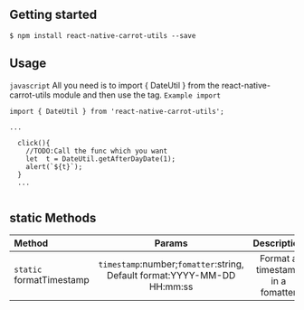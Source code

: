 ## Getting started

`$ npm install react-native-carrot-utils --save`

## Usage
`javascript`
All you need is to import { DateUtil } from the react-native-carrot-utils module and then use the tag.
`Example import`
```
import { DateUtil } from 'react-native-carrot-utils';
```

```
...
  
  click(){
    //TODO:Call the func which you want
    let  t = DateUtil.getAfterDayDate(1);
    alert(`${t}`);
  }
  ...
  
```

## static Methods

| Method  | Params  | Description |
| :------------ |:---------------:| :---------------:|
| `static` formatTimestamp | `timestamp`:number;`fomatter`:string, Default format:YYYY-MM-DD HH:mm:ss |Format a timestamp in a fomatter |